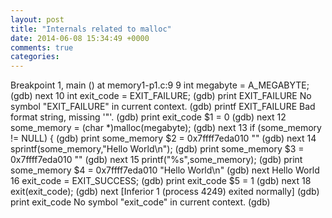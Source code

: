 ```yaml
---
layout: post
title: "Internals related to malloc"
date: 2014-06-08 15:34:49 +0000
comments: true
categories: 
---
```


Breakpoint 1, main () at memory1-p1.c:9
9	  int megabyte = A_MEGABYTE;
(gdb) next
10	  int exit_code = EXIT_FAILURE;
(gdb) print EXIT_FAILURE
No symbol "EXIT_FAILURE" in current context.
(gdb) printf EXIT_FAILURE
Bad format string, missing '"'.
(gdb) print exit_code
$1 = 0
(gdb) next
12	  some_memory = (char *)malloc(megabyte);
(gdb) next
13	  if (some_memory != NULL) {
(gdb) print some_memory
$2 = 0x7ffff7eda010 ""
(gdb) next
14	    sprintf(some_memory,"Hello World\n");
(gdb) print some_memory
$3 = 0x7ffff7eda010 ""
(gdb) next
15	    printf("%s",some_memory);
(gdb) print some_memory
$4 = 0x7ffff7eda010 "Hello World\n"
(gdb) next
Hello World
16	    exit_code = EXIT_SUCCESS;
(gdb) print exit_code
$5 = 1
(gdb) next
18	  exit(exit_code);
(gdb) next
[Inferior 1 (process 4249) exited normally]
(gdb) print exit_code
No symbol "exit_code" in current context.
(gdb) 
